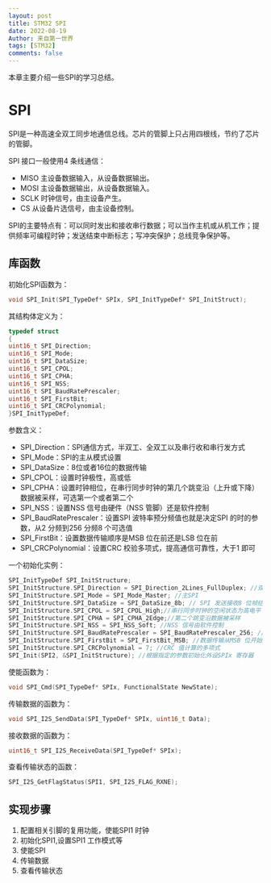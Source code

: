 ```yaml
---
layout: post
title: STM32 SPI
date: 2022-08-19
Author: 来自第一世界
tags: [STM32]
comments: false
---
```

本章主要介绍一些SPI的学习总结。

# SPI

SPI是一种高速全双工同步地通信总线。芯片的管脚上只占用四根线，节约了芯片的管脚。

SPI 接口一般使用4 条线通信：

* MISO 主设备数据输入，从设备数据输出。
* MOSI 主设备数据输出，从设备数据输入。
* SCLK 时钟信号，由主设备产生。
* CS 从设备片选信号，由主设备控制。

SPI的主要特点有：可以同时发出和接收串行数据；可以当作主机或从机工作；提供频率可编程时钟；发送结束中断标志；写冲突保护；总线竞争保护等。

## 库函数

初始化SPI函数为：

```c
void SPI_Init(SPI_TypeDef* SPIx, SPI_InitTypeDef* SPI_InitStruct);
```

其结构体定义为：

```c
typedef struct
{
uint16_t SPI_Direction;
uint16_t SPI_Mode;
uint16_t SPI_DataSize;
uint16_t SPI_CPOL;
uint16_t SPI_CPHA;
uint16_t SPI_NSS;
uint16_t SPI_BaudRatePrescaler;
uint16_t SPI_FirstBit;
uint16_t SPI_CRCPolynomial;
}SPI_InitTypeDef;
```

参数含义：

* SPI_Direction：SPI通信方式，半双工、全双工以及串行收和串行发方式
* SPI_Mode：SPI的主从模式设置
* SPI_DataSize：8位或者16位的数据传输
* SPI_CPOL：设置时钟极性，高或低
* SPI_CPHA：设置时钟相位，在串行同步时钟的第几个跳变沿（上升或下降）数据被采样，可选第一个或者第二个
* SPI_NSS：设置NSS 信号由硬件（NSS 管脚）还是软件控制
* SPI_BaudRatePrescaler：设置SPI 波特率预分频值也就是决定SPI 的时的参数，从2 分频到256 分频8 个可选值
* SPI_FirstBit：设置数据传输顺序是MSB 位在前还是LSB 位在前
* SPI_CRCPolynomial：设置CRC 校验多项式，提高通信可靠性，大于1 即可

一个初始化实例：

```c
SPI_InitTypeDef SPI_InitStructure;
SPI_InitStructure.SPI_Direction = SPI_Direction_2Lines_FullDuplex; //双线双向全双工
SPI_InitStructure.SPI_Mode = SPI_Mode_Master; //主SPI
SPI_InitStructure.SPI_DataSize = SPI_DataSize_8b; // SPI 发送接收8 位帧结构
SPI_InitStructure.SPI_CPOL = SPI_CPOL_High;//串行同步时钟的空闲状态为高电平
SPI_InitStructure.SPI_CPHA = SPI_CPHA_2Edge;//第二个跳变沿数据被采样
SPI_InitStructure.SPI_NSS = SPI_NSS_Soft; //NSS 信号由软件控制
SPI_InitStructure.SPI_BaudRatePrescaler = SPI_BaudRatePrescaler_256; //预分频256
SPI_InitStructure.SPI_FirstBit = SPI_FirstBit_MSB; //数据传输从MSB 位开始
SPI_InitStructure.SPI_CRCPolynomial = 7; //CRC 值计算的多项式
SPI_Init(SPI2, &SPI_InitStructure); //根据指定的参数初始化外设SPIx 寄存器
```

使能函数为：

```c
void SPI_Cmd(SPI_TypeDef* SPIx, FunctionalState NewState);
```

传输数据的函数为：

```c
void SPI_I2S_SendData(SPI_TypeDef* SPIx, uint16_t Data);
```

接收数据的函数为：

```c
uint16_t SPI_I2S_ReceiveData(SPI_TypeDef* SPIx);
```

查看传输状态的函数：

```c
SPI_I2S_GetFlagStatus(SPI1, SPI_I2S_FLAG_RXNE);
```

## 实现步骤

1. 配置相关引脚的复用功能，使能SPI1 时钟
2. 初始化SPI1,设置SPI1 工作模式等
3. 使能SPI
4. 传输数据
5. 查看传输状态
